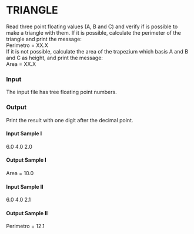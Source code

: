# TRIANGLE
Read three point floating values (A, B and C) and verify if is possible to make a triangle with them. If it is possible, calculate the perimeter of the triangle and print the message:  
Perimetro = XX.X  
If it is not possible, calculate the area of the trapezium which basis A and B and C as height, and print the message:  
Area = XX.X
### Input
The input file has tree floating point numbers.
### Output
Print the result with one digit after the decimal point.
#### Input Sample I
6.0 4.0 2.0
#### Output Sample I
Area = 10.0
#### Input Sample II
6.0 4.0 2.1
#### Output Sample II
Perimetro = 12.1